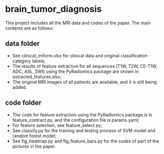 # brain_tumor_diagnosis
This project includes all the MRI data and codes of the paper. The main contents are as follows:
## data folder
* See clinical_imform.xlsx for clinical data and original classification category labels;
* The results of feature extraction for all sequences (T1W, T2W, CE-T1W, ADC, ASL, SWI) using the PyRadiomics package are shown in extracted_features.xlsx;
* The original MRI images of all patients are available, and it is still being added.
## code folder
* The code for feature extraction using the PyRadiomics package is in feature_contract.py, and the configuration file is params.yaml;
* For feature selection, see feature_select.py;
* See classify.py for the training and testing process of SVM model and random forest model;
* See fig_heatmap.py and fig_feature_bars.py for the codes of part of the pictures in the paper.
